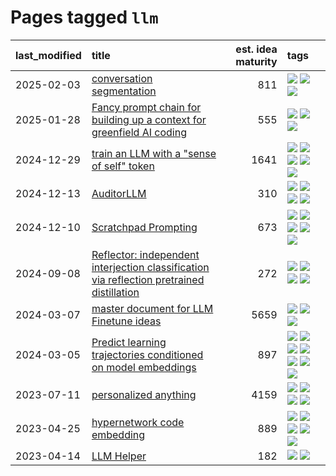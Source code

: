 # Pages tagged `llm`

|last_modified|title|est. idea maturity|tags
|:---|:---|---:|:---|
|2025-02-03|[conversation segmentation](../conversation_segmentation.md)|811|[![](https://img.shields.io/badge/tag-agentic-8a140)](../tags/agentic.md) [![](https://img.shields.io/badge/tag-experimental-e839f4)](../tags/experimental.md) [![](https://img.shields.io/badge/tag-llm-29349d)](../tags/llm.md)|
|2025-01-28|[Fancy prompt chain for building up a context for greenfield AI coding](../ai_coder_prompt_sequence.md)|555|[![](https://img.shields.io/badge/tag-llm-29349d)](../tags/llm.md) [![](https://img.shields.io/badge/tag-open_source-4072a1)](../tags/open_source.md) [![](https://img.shields.io/badge/tag-prompting-b08442)](../tags/prompting.md)|
|2024-12-29|[train an LLM with a "sense of self" token](../llm_sense_of_self.md)|1641|[![](https://img.shields.io/badge/tag-2hi4this-c979f)](../tags/2hi4this.md) [![](https://img.shields.io/badge/tag-ai_philosophy-93f011)](../tags/ai_philosophy.md) [![](https://img.shields.io/badge/tag-experimental-e839f4)](../tags/experimental.md) [![](https://img.shields.io/badge/tag-llm-29349d)](../tags/llm.md) [![](https://img.shields.io/badge/tag-theory_of_mind-b3194)](../tags/theory_of_mind.md)|
|2024-12-13|[AuditorLLM](../auditor-llm.md)|310|[![](https://img.shields.io/badge/tag-experimental-e839f4)](../tags/experimental.md) [![](https://img.shields.io/badge/tag-llm-29349d)](../tags/llm.md) [![](https://img.shields.io/badge/tag-public_good-7c795e)](../tags/public_good.md) [![](https://img.shields.io/badge/tag-publication-22d494)](../tags/publication.md)|
|2024-12-10|[Scratchpad Prompting](../scratchpad_prompting.md)|673|[![](https://img.shields.io/badge/tag-agentic-8a140)](../tags/agentic.md) [![](https://img.shields.io/badge/tag-experimental-e839f4)](../tags/experimental.md) [![](https://img.shields.io/badge/tag-interpretability-7064e0)](../tags/interpretability.md) [![](https://img.shields.io/badge/tag-llm-29349d)](../tags/llm.md) [![](https://img.shields.io/badge/tag-prompting-b08442)](../tags/prompting.md)|
|2024-09-08|[Reflector: independent  interjection classification via reflection pretrained distillation](../reflector.md)|272|[![](https://img.shields.io/badge/tag-agentic-8a140)](../tags/agentic.md) [![](https://img.shields.io/badge/tag-experimental-e839f4)](../tags/experimental.md) [![](https://img.shields.io/badge/tag-llm-29349d)](../tags/llm.md) [![](https://img.shields.io/badge/tag-post-training-83cbca)](../tags/post-training.md)|
|2024-03-07|[master document for LLM Finetune ideas](../llm_finetunes.md)|5659|[![](https://img.shields.io/badge/tag-experimental-e839f4)](../tags/experimental.md) [![](https://img.shields.io/badge/tag-llm-29349d)](../tags/llm.md) [![](https://img.shields.io/badge/tag-training-3b18a)](../tags/training.md)|
|2024-03-05|[Predict learning trajectories conditioned on model embeddings](../learning_traj_cond_pred.md)|897|[![](https://img.shields.io/badge/tag-code_gen-abf295)](../tags/code_gen.md) [![](https://img.shields.io/badge/tag-contrastive_learning-97a75e)](../tags/contrastive_learning.md) [![](https://img.shields.io/badge/tag-experimental-e839f4)](../tags/experimental.md) [![](https://img.shields.io/badge/tag-llm-29349d)](../tags/llm.md) [![](https://img.shields.io/badge/tag-open_ai-50c04b)](../tags/open_ai.md) [![](https://img.shields.io/badge/tag-open_source-4072a1)](../tags/open_source.md) [![](https://img.shields.io/badge/tag-public_good-7c795e)](../tags/public_good.md)|
|2023-07-11|[personalized anything](../personalized_anything.md)|4159|[![](https://img.shields.io/badge/tag-gdpr_data_export-36f98)](../tags/gdpr_data_export.md) [![](https://img.shields.io/badge/tag-llm-29349d)](../tags/llm.md) [![](https://img.shields.io/badge/tag-personalization-3a9a4f)](../tags/personalization.md) [![](https://img.shields.io/badge/tag-productivity-d9f12f)](../tags/productivity.md)|
|2023-04-25|[hypernetwork code embedding](../hypernetwork_embedding_for_code.md)|889|[![](https://img.shields.io/badge/tag-embeddings-7cb453)](../tags/embeddings.md) [![](https://img.shields.io/badge/tag-llm-29349d)](../tags/llm.md) [![](https://img.shields.io/badge/tag-machinelearning-4ea94)](../tags/machinelearning.md) [![](https://img.shields.io/badge/tag-models-ca4f5a)](../tags/models.md) [![](https://img.shields.io/badge/tag-nlp-d3fceb)](../tags/nlp.md)|
|2023-04-14|[LLM Helper](../llm-helper.md)|182|[![](https://img.shields.io/badge/tag-llm-29349d)](../tags/llm.md) [![](https://img.shields.io/badge/tag-tooling-e6ab9)](../tags/tooling.md)|